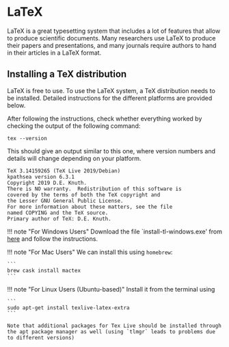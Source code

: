 # LaTeX 
LaTeX is a great typesetting system that includes a lot of features that allow to produce scientific documents. Many researchers use LaTeX to produce their papers and presentations, and many journals require authors to hand in their articles in a LaTeX format. 

## Installing a TeX distribution
LaTeX is free to use. To use the LaTeX system, a TeX distribution needs to be installed. Detailed instructions for the different platforms are provided below.

After following the instructions, check whether everything worked by checking the output of the following command:
```
tex --version
```
This should give an output similar to this one, where version numbers and details will change depending on your platform. 
```
TeX 3.14159265 (TeX Live 2019/Debian)
kpathsea version 6.3.1
Copyright 2019 D.E. Knuth.
There is NO warranty.  Redistribution of this software is
covered by the terms of both the TeX copyright and
the Lesser GNU General Public License.
For more information about these matters, see the file
named COPYING and the TeX source.
Primary author of TeX: D.E. Knuth.
```

!!! note "For Windows Users" 
    Download the file `install-tl-windows.exe' from [here](https://www.tug.org/texlive/acquire-netinstall.html) and follow the instructions. 

!!! note "For Mac Users"
    We can install this using `homebrew`: 

    ```
    brew cask install mactex
    ```

!!! note "For Linux Users (Ubuntu-based)"
    Install it from the terminal using

    ```
    sudo apt-get install texlive-latex-extra
    ```

    Note that additional packages for Tex Live should be installed through the apt package manager as well (using `tlmgr` leads to problems due to different versions)